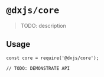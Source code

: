 # `@dxjs/core`

> TODO: description

## Usage

```
const core = require('@dxjs/core');

// TODO: DEMONSTRATE API
```
